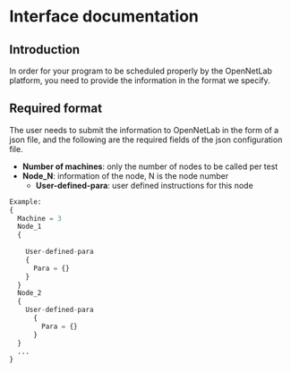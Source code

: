 # Interface documentation
## Introduction
In order for your program to be scheduled properly by the OpenNetLab platform, you need to provide the information in the format we specify.
## Required format
The user needs to submit the information to OpenNetLab in the form of a json file, and the following are the required fields of the json configuration file.

- **Number of machines**: only the number of nodes to be called per test
- **Node_N**: information of the node, N is the node number
  - **User-defined-para**: user defined instructions for this node

```python
Example:
{
  Machine = 3
  Node_1
  {
    
    User-defined-para
    {
      Para = {}
    }
  }
  Node_2
  {
    User-defined-para
      { 
        Para = {}
      }
  }
  ...
}

```
